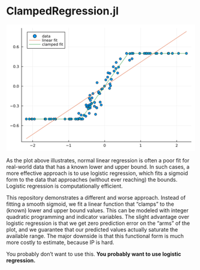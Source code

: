 # ClampedRegression.jl

![A sample plot showing that the clamped regression model fits fake data better than a linear model](artifacts/example.svg)

As the plot above illustrates, normal linear regression is often a poor fit for real-world data that has a known lower and upper bound. In such cases, a more effective approach is to use logistic regression, which fits a sigmoid form to the data that approaches (without ever reaching) the bounds. Logistic regression is computationally efficient.

This repository demonstrates a different and worse approach. Instead of fitting a smooth sigmoid, we fit a linear function that “clamps” to the (known) lower and upper bound values. This can be modeled with integer quadratic programming and indicator variables. The slight advantage over logistic regression is that we get zero prediction error on the “arms” of the plot, and we guarantee that our predicted values actually saturate the available range. The major downside is that this functional form is much more costly to estimate, because IP is hard.

You probably don’t want to use this. **You probably want to use logistic regression.**
